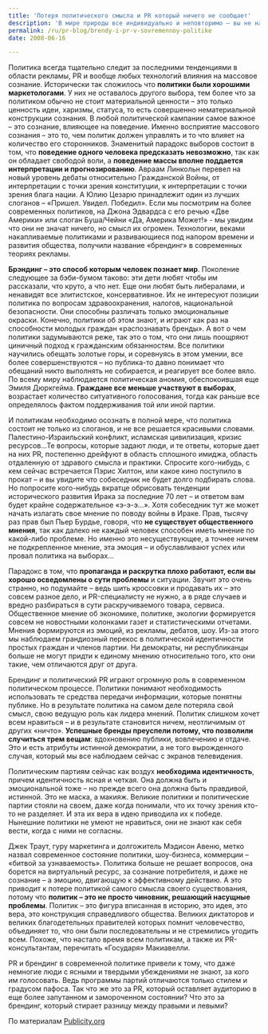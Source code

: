 ```yaml
---
title: 'Потеря политического смысла и PR который ничего не сообщает'
description: 'В мире природы все индивидуально и неповторимо – вы не найдете двух одинаковых листочков на дереве. В мире политики, бизнеса и развлечений, наоборот, <strong>приходится прикладывать усилия чтобы отличаться</strong>. Если удается сформировать отличие, это называют брендом. Однако только несколько компаний могут похвастаться тем, что их бренд получился таким, как они задумывали, и полностью их устраивает.'
permalink: /ru/pr-blog/brendy-i-pr-v-sovremennoy-politike
date: 2008-06-16

---
```


Политика всегда тщательно следит за последними тенденциями в области рекламы, PR и вообще любых технологий влияния на массовое сознание. Исторически так сложилось что <strong>политики были хорошими маркетологами</strong>. У них не оставалось другого выбора, тем более что за политиком обычно не стоит материальной ценности – это только ценность идеи, харизмы, статуса, то есть совершенно нематериальной конструкции сознания. В любой политической кампании самое важное – это сознание, влияющее на поведение. Именно восприятие массового сознания – это то, чем политик должен управлять и то что влияет на количество его сторонников. Знаменитый парадокс выборов состоит в том, что <strong>поведение одного человека предсказать невозможно</strong>, так как он обладает свободой воли, а <strong>поведение массы вполне поддается интерпретации и прогнозированию</strong>. Авраам Линкольн перевел на новый уровень дебаты относительно Гражданской Войны, от интерпретации с точки зрения конституции, к интерпретации с точки зрения блага нации. А Юлию Цезарю принадлежит один из лучших слоганов – «Пришел. Увидел. Победил». Если мы посмотрим на более современных политиков, на Джона Эдвардса с его речью «Две Америки» или слоган Буша/Чейни «Да, Америка Может!» - мы увидим что они не значат ничего, но смысл их огромен. Технологии, веками накапливаемые политиками и развивающиеся под напором времени и развития общества, получили название «брендинг» в современных теориях рекламы.

<strong>Брэндинг – это способ которым человек познает мир</strong>. Поколение следующее за бэби-бумом таково: эти дети любят чтобы им рассказали, что круто, а что нет. Еще они любят быть либералами, и ненавидят все элитистское, консервативное. Их не интересуют позиции политика по вопросам здравоохранения, налогов, национальной безопасности. Они способны различать только эмоциональные окраски. Конечно, политики об этом знают, и играют как раз на способности молодых граждан «распознавать бренды». А вот о чем политики задумываются реже, так это о том, что они лишь поощряют циничный подход к гражданским обязанностям. Все политики научились обещать золотые горы, и соревнуясь в этом умении, все более совершенствуются – но публика-то давно понимает что обещаний никто выполнять не собирается, и реагирует все более вяло. По всему миру наблюдается политическая аномия, обеспокоившая еще Эмиля Дюркгейма. <strong>Граждане все меньше участвуют в выборах</strong>, возрастает количество ситуативного голосования, тогда как раньше все определялось фактом поддерживания той или иной партии.

И политикам необходимо осознать в полной мере, что политика состоит не только из слоганов, и не все решается красивыми словами. Палестино-Израильский конфликт, исламская цивилизация, кризис ресурсов…Те вопросы, которые задают люди, и те ответы, которые дает на них PR, постепенно дрейфуют в область сплошного имиджа, область отдаленную от здравого смысла и практики. Спросите кого-нибудь, с кем сейчас встречается Пэрис Хилтон, или какое кино поступило в прокат – и вы увидите что собеседник не будет долго подбирать слова. Но попросите кого-нибудь вкратце обрисовать тенденции исторического развития Ирака за последние 70 лет – и ответом вам будет крайне содержательное «э-э-э...». Хотя собеседник тут же может начать излагать свое мнение по поводу войны в Ираке. Прав, тысячу раз прав был Пьер Бурдье, говоря, что <strong>не существует общественного мнения</strong>, так как далеко не каждый человек способен иметь мнение по какой-либо проблеме. Но именно это несуществующее, а точнее ничем не подкрепленное мнение, эта эмоция – и обуславливают успех или провал политика на выборах…

Парадокс в том, что <strong>пропаганда и раскрутка плохо работают, если вы хорошо осведомлены о сути проблемы</strong> и ситуации. Звучит это очень странно, но подумайте – ведь шить кроссовки и продавать их – это совсем разное дело, и PR-специалисту не нужно, а в ряде случаев и вредно разбираться в сути раскручиваемого товара, сервиса. Общественное мнение об экономике, политике, экологии формируется совсем не новостными колонками газет и статистическими отчетами. Мнения формируются из эмоций, из рекламы, дебатов, шоу. Из-за этого мы наблюдаем грандиозный перекос в политической идентичности простых граждан и членов партии. Ни демократы, ни республиканцы больше не могут придти к единому мнению относительно того, кто они такие, чем отличаются друг от друга.

Брендинг и политический PR играют огромную роль в современном политическом процессе. Политики понимают необходимость использовать те средства передачи информации, которые понятны публике. Но в результате политика на самом деле потеряла свой смысл, свою ведущую роль как лидера мнений. Политик слишком хочет всем нравиться – и в результате становится ничем, неотличимым от других «ничто». <strong>Успешные бренды преуспели потому, что позволили случиться трем вещам</strong>: вдохновению публики, вовлечению и отдаче. Это и есть атрибуты истинной демократии, а не того вырожденного случая, который мы все наблюдаем сейчас с экранов телевидения.

Политическим партиям сейчас как воздух <strong>необходима идентичность</strong>, причем идентичность ясная и четкая. Она должна быть и эмоциональной тоже – но прежде всего она должна быть правдивой, истинной. Это не маска, а макияж. Великие политики и политические партии стояли на своем, даже когда понимали, что их точку зрения кто-то не разделяет. И эта их вера в идею приводила их к победе. Нынешние политики не умеют не нравиться, они не знают как себя вести, когда с ними не согласны.

Джек Траут, гуру маркетинга и долгожитель Мэдисон Авеню, метко назвал современное состояние политики, шоу-бизнеса, коммерции – «битвой за узнаваемость». Политика больше не решает вопросов, она борется на виртуальный ресурс, за сознание потребителя, и даже не сознание – а эмоцию, двигающую к эффективному действию. А это приводит к потере политикой самого смысла своего существования, потому что <strong>политик – это не просто чиновник, решающий насущные проблемы</strong>. Политик – это фигура вписанная в историю, это идея, это вера, это конструкция справедливого общества. Великих диктаторов и великих благодетельных правителей которых помнит человечество, объединяет то, что они были последовательны и не стремились угодить всем. Похоже, что настало время всем политикам, а также их PR-консультантам, перечитать «Государя» Макиавелли.

PR и брендинг в современной политике привели к тому, что даже немногие люди с ясными и твердыми убеждениями не знают, за кого им голосовать. Ведь программы партий отличаются только стилем и градусом пафоса. Так что же это за PR, который оставляет аудиторию в еще более запутанном и замороченном состоянии? Что это за брендинг, который стирает разницу между правыми и левыми?

По материалам <a href="http://www.publicity.org/rapoct04.htm">Publicity.org</a>

